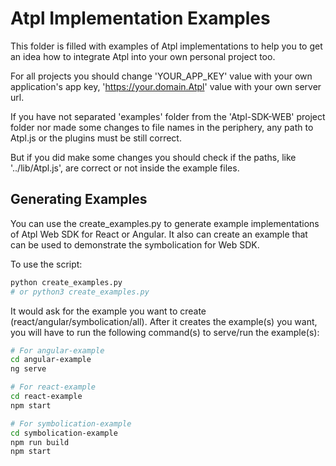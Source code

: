 # Atpl Implementation Examples

This folder is filled with examples of Atpl implementations to help you to get an idea
how to integrate Atpl into your own personal project too.

For all projects you should change 'YOUR_APP_KEY' value with your own application's app key, 'https://your.domain.Atpl' value with your own server url. 

If you have not separated 'examples' folder from the 'Atpl-SDK-WEB' project folder nor made some changes to file names in the periphery, any path to Atpl.js or the plugins must be still correct. 

But if you did make some changes you should check if the paths, like '../lib/Atpl.js', are correct or not inside the example files.

## Generating Examples

You can use the create_examples.py to generate example implementations of Atpl Web SDK for React or Angular.
It also can create an example that can be used to demonstrate the symbolication for Web SDK.

To use the script:

```bash
python create_examples.py
# or python3 create_examples.py
```

It would ask for the example you want to create (react/angular/symbolication/all).
After it creates the example(s) you want, you will have to run the following command(s) to serve/run the example(s):

```bash
# For angular-example
cd angular-example
ng serve
```

```bash
# For react-example
cd react-example
npm start
```

```bash
# For symbolication-example
cd symbolication-example
npm run build
npm start
```

